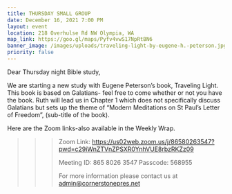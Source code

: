 ```yaml
---
title: THURSDAY SMALL GROUP
date: December 16, 2021 7:00 PM
layout: event
location: 218 Overhulse Rd NW Olympia, WA
map_link: https://goo.gl/maps/Pyfv4vwS17NpRtBN6
banner_image: /images/uploads/traveling-light-by-eugene-h.-peterson.jpg
priority: false
---
```



Dear Thursday night Bible study,

We are starting a new study with Eugene Peterson’s book, Traveling Light. This book is based on Galatians- feel free to come whether or not you have the book. Ruth will lead us in Chapter 1 which does not specifically discuss Galatians but sets up the theme of “Modern Meditations on St Paul’s Letter of Freedom”, (sub-title of the book).

Here are the Zoom links-also available in the Weekly Wrap.

<!--\[if !supportLineBreakNewLine]-->



<!--\[endif]-->

<!--EndFragment-->

> > > Zoom Link: <https://us02web.zoom.us/j/86580263547?pwd=c29iWnZTVnZPSXR0YnhVUE8rbzRKZz09>
> > >
> > > Meeting ID: 865 8026 3547 
> > > Passcode: 568955
> > >
> > > For more information please contact us at admin@cornerstonepres.net